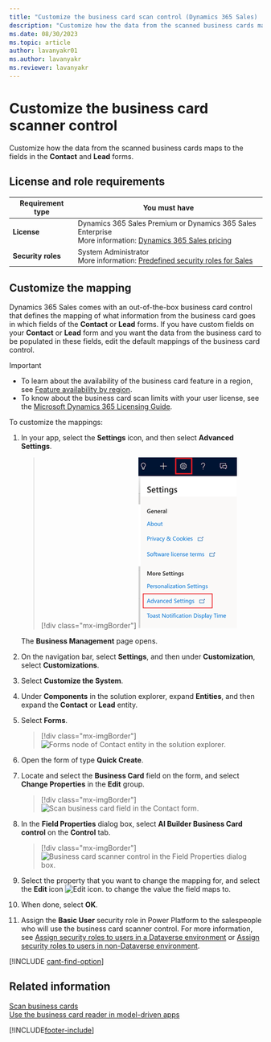 ```yaml
---
title: "Customize the business card scan control (Dynamics 365 Sales) | MicrosoftDocs"
description: "Customize how the data from the scanned business cards maps to the fields in the Contact and Lead forms."
ms.date: 08/30/2023
ms.topic: article
author: lavanyakr01
ms.author: lavanyakr
ms.reviewer: lavanyakr
---
```

# Customize the business card scanner control
 
Customize how the data from the scanned business cards maps to the fields in the **Contact** and **Lead** forms.

## License and role requirements
| Requirement type | You must have |
|-----------------------|---------|
| **License** | Dynamics 365 Sales Premium or Dynamics 365 Sales Enterprise  <br>More information: [Dynamics 365 Sales pricing](https://dynamics.microsoft.com/sales/pricing/) |
| **Security roles** | System Administrator <br> More information: [Predefined security roles for Sales](security-roles-for-sales.md)|





## Customize the mapping

Dynamics 365 Sales comes with an out-of-the-box business card control that defines the mapping of what information from the business card goes in which fields of the **Contact** or **Lead** forms. If you have custom fields on your **Contact** or **Lead** form and you want the data from the business card to be populated in these fields, edit the default mappings of the business card control.


> [!IMPORTANT]
> - To learn about the availability of the business card feature in a region, see [Feature availability by region](/ai-builder/availability-region#availability-and-release-status-of-features-by-region).
> - To know about the business card scan limits with your user license, see the [Microsoft Dynamics 365 Licensing Guide](https://go.microsoft.com/fwlink/p/?LinkId=866544).


To customize the mappings:

1.  In your app, select the **Settings** icon, and then select **Advanced Settings**.

    > [!div class="mx-imgBorder"]
    > ![Advanced Settings option on the Settings menu.](media/advanced-settings-option.png "Advanced Settings option on the Settings menu")

    The **Business Management** page opens.

2.  On the navigation bar, select **Settings**, and then under **Customization**, select **Customizations**.

3.  Select **Customize the System**.

4.  Under **Components** in the solution explorer, expand **Entities**, and then expand the **Contact** or **Lead** entity.

5.  Select **Forms**.

    > [!div class="mx-imgBorder"]
    > ![Forms node of Contact entity in the solution explorer.](media/forms-node-in-contact-entity.png "Forms node of Contact entity in the solution explorer")

6.  Open the form of type **Quick Create**.

7.  Locate and select the **Business Card** field on the form, and select **Change Properties** in the **Edit** group.

    > [!div class="mx-imgBorder"]
    > ![Scan business card field in the Contact form.](media/scan-business-card-field-in-contact-form.png "Scan business card field in the Contact form")

8.  In the **Field Properties** dialog box, select **AI Builder Business Card control** on the **Control** tab.

    > [!div class="mx-imgBorder"]
    > ![Business card scanner control in the Field Properties dialog box.](media/business-card-scanner-control-field-properties-dialog-box.png "Business card scanner control in the Field Properties dialog box")

9.  Select the property that you want to change the mapping for, and select the **Edit** icon ![Edit icon.](media/edit-icon.png "Edit icon") to change the value the field maps to.
10. When done, select **OK**.
1. Assign the **Basic User** security role in Power Platform to the salespeople who will use the business card scanner control. For more information, see [Assign security roles to users in a Dataverse environment](/power-platform/admin/database-security#assign-security-roles-to-users-in-an-environment-that-has-a-dataverse-database) or [Assign security roles to users in non-Dataverse environment](/power-platform/admin/database-security#assign-security-roles-to-users-in-an-environment-that-has-no-dataverse-database).


[!INCLUDE [cant-find-option](../includes/cant-find-option.md)]

## Related information

[Scan business cards](scan-business-cards.md)  
[Use the business card reader in model-driven apps](/ai-builder/business-card-reader-component-model-driven)


[!INCLUDE[footer-include](../includes/footer-banner.md)]
